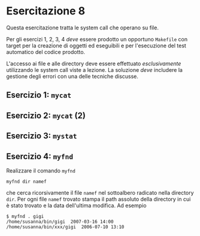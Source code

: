 # Esercitazione 8 #

Questa esercitazione tratta le system call che operano su file.

Per gli esercizi 1, 2, 3, 4 *deve* essere prodotto un opportuno `Makefile` con
target per la creazione di oggetti ed eseguibili e per l'esecuzione del test
automatico del codice prodotto.

L'accesso ai file e alle directory deve essere effettuato *esclusivamente*
utilizzando le system call viste a lezione. La soluzione *deve* includere la
gestione degli errori con una delle tecniche discusse.

## Esercizio 1: `mycat` ##

## Esercizio 2: `mycat` (2) ##

## Esercizio 3: `mystat` ##

## Esercizio 4: `myfnd` ##

Realizzare il comando `myfnd`

```
myfnd dir namef
```

che cerca ricorsivamente il file `namef` nel sottoalbero radicato nella
directory `dir`.  Per ogni file `namef` trovato stampa il path assoluto della
directory in cui è stato trovato e la data dell'ultima modifica. Ad esempio

```
$ myfnd . gigi
/home/susanna/bin/gigi  2007-03-16 14:00
/home/susanna/bin/xxx/gigi  2006-07-10 13:10
```
